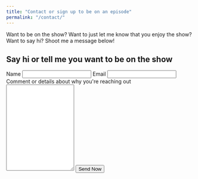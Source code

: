 ```yaml
---
title: "Contact or sign up to be on an episode"
permalink: "/contact/"
---
```


Want to be on the show? Want to just let me know that you enjoy the show? Want to say hi? Shoot me a message below!

## Say hi or tell me you want to be on the show
<form class="form" netlify name="Contact" action="/thanks/">
    <label class="form__label" for="name">Name
        <input type="text" name="name">
    </label>
    <label class="form__label" for="email">Email
        <input type="email" name="email">
    </label>
    <label class="form__label form__full" for="comment">Comment or details about why you're reaching out
        <textarea name="comment" rows="15"></textarea>
    </label>
    <input type="submit" value="Send Now" class="button">
</form>